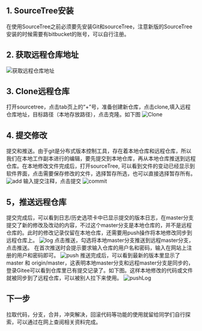 ## 1. SourceTree安装
在使用SourceTree之前必须要先安装Git和sourceTree，注意新版的SourceTree安装的时候需要有bitbucket的账号，可以自行注册。    
## 2. 获取远程仓库地址
![获取远程仓库地址](https://images.gitee.com/uploads/images/2019/0925/194102_698a3d5c_5267594.png "address.PNG")
## 3. Clone远程仓库
打开sourcetree，点击tab页上的“+”号，准备创建新仓库，点击clone,填入远程仓库地址，目标路径（本地存放路径），点击克隆。如下图
![Clone](https://images.gitee.com/uploads/images/2019/0928/101450_8af88c08_5267594.png "clone.png")
## 4. 提交修改
提交和推送。由于git是分布式版本控制工具，存在着本地仓库和远程仓库，所以我们在本地工作副本进行的编辑，要先提交到本地仓库，再从本地仓库推送到远程仓库。在本地修改文件完成后，打开sourceTree, 可以看到文件的变动已经显示到软件界面，点击需要保存修改的文件，选择暂存所选，也可以直接选择暂存所有。
![add](https://images.gitee.com/uploads/images/2019/0928/102902_d11d5428_5267594.png "add.png")
输入提交注释，点击提交
![commit](https://images.gitee.com/uploads/images/2019/0928/103206_78dcca6d_5267594.png "commit.png")
## 5，推送远程仓库
提交完成后，可以看到日志/历史选项卡中已显示提交的版本日志，在master分支提交了新的修改及改动的内容，不过这个master分支是本地仓库的，并不是远程仓库的。此时的修改记录仅留在本地仓库，还需要用push操作将本地修改同步到远程仓库上。
![log](https://images.gitee.com/uploads/images/2019/0928/103431_0fa0519e_5267594.png "log.png")
点击推送，勾选将本地master分支推送到远程master分支，点击推送。
在首次推送时会提示要求输入仓库的用户名和密码，输入在网站上注册的用户和密码即可。
![push](https://images.gitee.com/uploads/images/2019/0928/125957_ea35aa23_5267594.png "push.png")
推送完成后，可以看到最新的版本里显示了master 和 origin/master，这表明本地master分支和远程master分支是同步的，登录Gitee可以看到仓库里已有提交记录了。如下图。这样本地修改的代码或文件就被同步到了远程仓库，可以被别人拉下来使用。
![pushLog](https://images.gitee.com/uploads/images/2019/0928/130250_fc53c83a_5267594.png "pushLog.png")
## 下一步
 拉取代码，分支，合并，冲突解决，回滚代码等功能的使用就留给同学们自行探索，可以通过在网上查阅相关资料完成。
